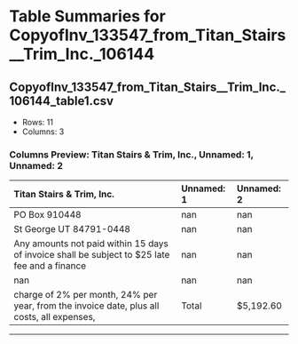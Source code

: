 # Table Summaries for CopyofInv_133547_from_Titan_Stairs__Trim_Inc._106144

## CopyofInv_133547_from_Titan_Stairs__Trim_Inc._106144_table1.csv
- Rows: 11
- Columns: 3
### Columns Preview: Titan Stairs & Trim, Inc., Unnamed: 1, Unnamed: 2

| Titan Stairs & Trim, Inc.                                                                     | Unnamed: 1   | Unnamed: 2   |
|:----------------------------------------------------------------------------------------------|:-------------|:-------------|
| PO Box 910448                                                                                 | nan          | nan          |
| St George UT 84791-0448                                                                       | nan          | nan          |
| Any amounts not paid within 15 days of invoice shall be subject to $25 late fee and a finance | nan          | nan          |
| nan                                                                                           | nan          | nan          |
| charge of 2% per month, 24% per year, from the invoice date, plus all costs, all expenses,    | Total        | $5,192.60    |

---
